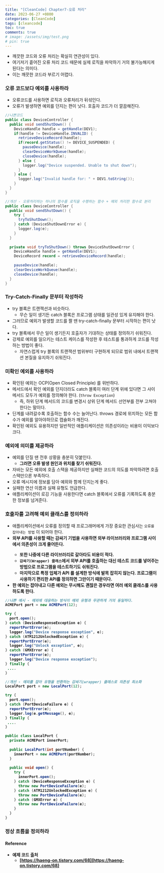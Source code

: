 ```yaml
---
title: "[CleanCode] Chapter7-오류 처리"
date: 2023-06-27 +0800
categories: [CleanCode]
tags: [cleancode]
toc: true
comments: true
# image: /assets/img/test.png
# pin: true
---
```


- 깨끗한 코드와 오류 처리는 확실히 연관성이 있다.
- 여기저기 흩어진 오류 처리 코드 때문에 실제 로직을 파악하기 거의 불가능해지게 된다는 의미다.
- 이는 깨끗한 코드라 부르기 어렵다.

### 오류 코드보다 예외를 사용하라
- 오류코드를 사용하면 로직과 오류처리가 뒤섞인다.
- 오류가 발생하면 예외를 던지는 편이 낫다. 호출자 코드가 더 깔끔해진다.

```java
//나쁜코드
public class DeviceController {
  public void sendShutDown() {
    DeviceHandle handle = getHandle(DEV1);
    if(handle != DeviceHandle.INVALID) {
      retrieveDeviceRecord(handle);
      if(record.getStatus() != DEVICE_SUSPENDED) {
      	pauseDevice(handle);
        clearDeviceWorkQueue(handle);
       	closeDevice(handle);
      } else {
      	logger.log("Device suspended. Unable to shut down");
      }
    } else {
      logger.log("Invalid handle for: " + DEV1.toString());
    }
  }
}

//개선 - 오류처리하는 하나의 함수를 로직을 수행하는 함수 + 예외 처리한 함수로 분리
public class DeviceController {
  public void sendShutDown() {
  	try {
      tryToShutDown();
    } catch (DeviceShutDownError e) {
      logger.log(e);
    }
  }
  
  private void tryToShutDown() throws DeviceShutDownError {
  	DeviceHandle handle = getHandle(DEV1);
    DeviceRecord record = retrieveDeviceRecord(handle);
    
    pauseDevice(handle);
    clearDeviceWorkQueue(handle);
    closeDevice(handle);
  }
}
```

### Try-Catch-Finally 문부터 작성하라
- try 블록은 트랜잭션과 비슷하다.
  - 무슨 일이 생기든 catch 블록은 프로그램 상태를 일관성 있게 유지해야 한다.
- 그러므로 예외가 발생할 코드를 짤 땐 try-catch-finally 문부터 시작하는 편이 낫다.
- try 블록에서 무슨 일이 생기든지 호출자가 기대하는 상태를 정의하기 쉬워진다.
- 강제로 예외를 일으키는 테스트 케이스를 작성한 후 테스트를 통과하게 코드를 작성하는 방법이 좋다.
  - 자연스럽게 try 블록의 트랜잭션 범위부터 구현하게 되므로 범위 내에서 트랜잭션 본질을 유지하기 쉬워진다.

### 미확인 예외를 사용하라
- 확인된 예외는 OCP(Open Closed Principle) 를 위반하다.
- 메서드에서 확인 예외를 던지더라도 catch 블록이 여러 단계 위에 있다면 그 사이 메서드 모두가 예외를 정의해야 한다. (`throw Exception`)
  - 즉, 하위 단계 메서드의 코드를 변경시 상위 단계 메서드 선언부를 전부 고쳐야 한다는 말이다.
- 딘계를 내려갈수록 호출하는 함수 수는 늘어난다. throws 경로에 위치하는 모든 함수가 예외를 알아야하므로 캡슐화가 깨진다.
- 확인된 예외도 유용하지만 일반적인 애플리케이션은 의존성이라는 비용이 이익보다 크다.

### 예외에 의미를 제공하라
- 예외를 던질 땐 전후 상황을 충분히 덧붙인다.
  - <b>그러면 오류 발생 원인과 위치를 찾기 쉬워진다.</b>
- 자바는 모든 예외에 호출 스택을 제공하지만 실패한 코드의 의도를 파악하려면 호출 스택만으론 부족하다.
- 오류 메시지에 정보를 담아 예외와 함께 던지는게 좋다.
- 실패한 연산 이름과 실패 유형도 언급한다.
- 애플리케이션이 로깅 기능을 사용한다면 catch 블록에서 오류를 기록하도록 충분한 정보를 넘겨준다.

### 호출자를 고려해 예외 클래스를 정의하라
- 애플리케이션에서 오류를 정의할 때 프로그래머에게 가장 중요한 관심사는 `오류를 잡아내는 방법` 이 되어야 한다.
- <b>외부 API를 사용할 때는 감싸기 기법을 사용하면 외부 라이브러리와 프로그램 사이에서 의존성이 크게 줄어든다.
  - 또한 나중에 다른 라이브러리로 갈아타도 비용이 적다.
  - `감싸기(Wrapper) 클래스`에서 외부 API를 호출하는 대신 테스트 코드를 넣어주는 방법으로 프로그램을 테스트하기도 쉬워진다.
  - 마지막으로 특정 업체가 API 를 설계한 방식에 발목 잡히지 않는다. 프로그램이 사용하기 편리한 API를 정의하면 그만이기 때문이다.
- 한 예외는 잡아내고 다른 예외는 무시해도 괜찮은 경우라면 여러 예외 클래스를 사용하도록 한다.

```java
//나쁜 예시 - 예외에 대응하는 방식이 예외 유형과 무관하게 거의 동일하다.
ACMEPort port = new ACMEPort(12);

try {
  port.open();
} catch (DeviceResponseException e) {
  reportPortError(e);
  logger.log("Device response exception", e);
} catch (ATM1212UnlockedException e) {
  reportPortError(e);
  logger.log("Unlock exception", e);
} catch (GMXError e) {
  reportPortError(e);
  logger.log("Device response exception");
} finally {
 ....
}

//개선 - 예외를 잡아 유형을 반환하는 감싸기(wrapper) 클래스로 의존성 최소화
LocalPort port = new LocalPort(12);

try {
  port.open();
} catch (PortDeviceFailure e) {
  reportPortError(e);
  logger.log(e.getMessage(), e);
} finally {
 ....
}

public class LocalPort {
  private ACMEPort innerPort;
  
  public LocalPort(int portNumber) {
    innerPort = new ACMEPort(portNumber);
  }
  
  public void open() {
    try {
      innerPort.open();
    } catch (DeviceResponseException e) {
      throw new PortDeviceFailure(e);
    } catch (ATM1212UnlockedException e) {
      throw new PortDeviceFailure(e);
    } catch (GMXError e) {
      throw new PortDeviceFailure(e);
    }
  }
}
```

### 정상 흐름을 정의하라


#### Reference
- 예제 코드 출처
  - [https://haeng-on.tistory.com/68](https://haeng-on.tistory.com/68)
